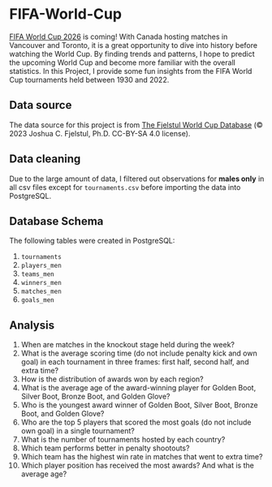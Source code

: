 # FIFA-World-Cup
[FIFA World Cup 2026](https://www.fifa.com/en/tournaments/mens/worldcup/canadamexicousa2026/articles/match-schedule-fixtures-results-teams-stadiums) is coming! With Canada hosting matches in Vancouver and Toronto, it is a great opportunity to dive into history before watching the World Cup. By finding trends and patterns, I hope to predict the upcoming World Cup and become more familiar with the overall statistics. In this Project, I provide some fun insights from the FIFA World Cup tournaments held between 1930 and 2022.

## Data source
The data source for this project is from [The Fjelstul World Cup Database](https://github.com/jfjelstul/worldcup) (© 2023 Joshua C. Fjelstul, Ph.D. CC-BY-SA 4.0 license).

## Data cleaning
Due to the large amount of data, I filtered out observations for **males only** in all csv files except for `tournaments.csv` before importing the data into PostgreSQL. 

## Database Schema
The following tables were created in PostgreSQL:
1. `tournaments`
2. `players_men`
3. `teams_men`
4. `winners_men`
5. `matches_men`
6. `goals_men`

## Analysis
1. When are matches in the knockout stage held during the week?
2. What is the average scoring time (do not include penalty kick and own goal) in each tournament in three frames: first half, second half, and extra time?
3. How is the distribution of awards won by each region?
4. What is the average age of the award-winning player for Golden Boot, Silver Boot, Bronze Boot, and Golden Glove?
5. Who is the youngest award winner of Golden Boot, Silver Boot, Bronze Boot, and Golden Glove?
6. Who are the top 5 players that scored the most goals (do not include own goal) in a single tournament?
7. What is the number of tournaments hosted by each country?
8. Which team performs better in penalty shootouts?
9. Which team has the highest win rate in matches that went to extra time?
10. Which player position has received the most awards? And what is the average age?
